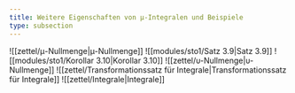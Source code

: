 ```yaml
---
title: Weitere Eigenschaften von μ-Integralen und Beispiele
type: subsection
---
```


![[zettel/μ-Nullmenge|μ-Nullmenge]]
![[modules/sto1/Satz 3.9|Satz 3.9]]
![[modules/sto1/Korollar 3.10|Korollar 3.10]]
![[zettel/υ-Nullmenge|υ-Nullmenge]]
![[zettel/Transformationssatz für Integrale|Transformationssatz für Integrale]]
![[zettel/Integrale|Integrale]]